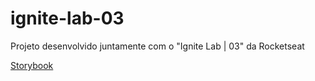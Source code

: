 # ignite-lab-03
Projeto desenvolvido juntamente com o "Ignite Lab | 03" da Rocketseat

[Storybook](https://yellowmoonastronaut.github.io/ignite-lab-03)
